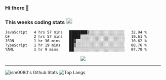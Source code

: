 ### Hi there 👋

<!--START_SECTION:giphy-->
<!--END_SECTION:giphy-->

### This weeks coding stats <img src="https://media1.giphy.com/media/LmNwrBhejkK9EFP504/giphy.gif?cid=ecf05e4723nsktnyyj53u162g7cy5rjqfg6gz06kxdg5y55g&rid=giphy.gif" width="20" height="20" />
<!--START_SECTION:waka-->
```text
JavaScript   4 hrs 57 mins   ████████▒░░░░░░░░░░░░░░░░   32.94 % 
C#           2 hrs 57 mins   █████░░░░░░░░░░░░░░░░░░░░   19.61 % 
JSON         1 hr 36 mins    ██▓░░░░░░░░░░░░░░░░░░░░░░   10.62 % 
TypeScript   1 hr 19 mins    ██▒░░░░░░░░░░░░░░░░░░░░░░   08.76 % 
YAML         1 hr 9 mins     ██░░░░░░░░░░░░░░░░░░░░░░░   07.70 % 
```
<!--END_SECTION:waka-->

<!--START_SECTION:comicstrip-->
<p align="center">
 <a href="https://xkcd.com/">
 <img src="https://imgs.xkcd.com/comics/covid_precaution_level.png" />
</a>
</p>
<!--END_SECTION:comicstrip-->

---

![ism0080's Github Stats](https://github-readme-stats.vercel.app/api?username=ism0080&show_icons=true%hide_border=true&hide=issues)
![Top Langs](https://github-readme-stats.vercel.app/api/top-langs/?username=ism0080&layout=compact)

<!--
**ism0080/ism0080** is a ✨ _special_ ✨ repository because its `README.md` (this file) appears on your GitHub profile.

Here are some ideas to get you started:

- 🔭 I’m currently working on ...
- 🌱 I’m currently learning ...
- 👯 I’m looking to collaborate on ...
- 🤔 I’m looking for help with ...
- 💬 Ask me about ...
- 📫 How to reach me: ...
- 😄 Pronouns: ...
- ⚡ Fun fact: ...
-->
